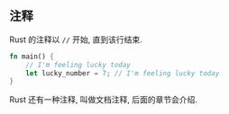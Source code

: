 ## 注释

Rust 的注释以 `//` 开始, 直到该行结束.

```rust
fn main() {
    // I'm feeling lucky today
    let lucky_number = 7; // I'm feeling lucky today
}
```

Rust 还有一种注释, 叫做文档注释, 后面的章节会介绍.
